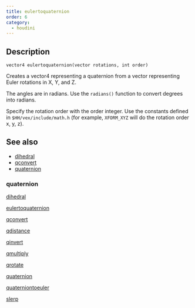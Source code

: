 ```yaml
---
title: eulertoquaternion
order: 6
category:
  - houdini
---
```


## Description

`vector4 eulertoquaternion(vector rotations, int order)`

Creates a vector4 representing a quaternion from a vector representing Euler
rotations in X, Y, and Z.

The angles are in radians. Use the `radians()` function to convert degrees
into radians.

Specify the rotation order with the order integer. Use the constants defined
in `$HH/vex/include/math.h` (for example, `XFORM_XYZ` will do the rotation
order x, y, z).

## See also

- [dihedral ](dihedral.html)
- [qconvert ](qconvert.html)
- [quaternion ](quaternion.html)

### quaternion

[dihedral ](dihedral.html)

[eulertoquaternion ](eulertoquaternion.html)

[qconvert ](qconvert.html)

[qdistance ](qdistance.html)

[qinvert ](qinvert.html)

[qmultiply ](qmultiply.html)

[qrotate ](qrotate.html)

[quaternion ](quaternion.html)

[quaterniontoeuler ](quaterniontoeuler.html)

[slerp ](slerp.html)
